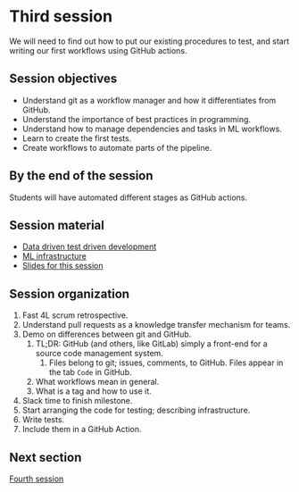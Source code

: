 # Third session

We will need to find out how to put our existing procedures to test,
and start writing our first workflows using GitHub actions.

## Session objectives

- Understand git as a workflow manager and how it differentiates from
  GitHub.
- Understand the importance of best practices in programming.
- Understand how to manage dependencies and tasks in ML workflows.
- Learn to create the first tests.
- Create workflows to automate parts of the pipeline.

## By the end of the session

Students will have automated different stages as GitHub actions.

## Session material

- [Data driven test driven development](https://jj.github.io/nova-mlops/03.TDD)
- [ML infrastructure](https://jj.github.io/nova-mlops/04.Infra)
- [Slides for this
  session](https://jj.github.io/nova-mlops/preso/03.html)

## Session organization

1. Fast 4L scrum retrospective.
2. Understand pull requests as a knowledge transfer mechanism for teams.
3. Demo on differences between git and GitHub.
   1. TL;DR: GitHub (and others, like GitLab) simply a front-end for a
      source code management system.
      1. Files belong to git; issues, comments, to GitHub. Files appear
         in the tab `Code` in GitHub.
   2. What workflows mean in general.
   3. What is a tag and how to use it.
4. Slack time to finish milestone.
5. Start arranging the code for testing; describing infrastructure.
6. Write tests.
7. Include them in a GitHub Action.

## Next section

[Fourth session](04.md)
